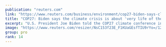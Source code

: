 ```yaml
---
publication: "reuters.com"
link: "https://www.reuters.com/business/environment/cop27-biden-says-climate-crisis-is-about-human-security-economic-security-2022-11-11/"
title: "COP27: Biden says the climate crisis is about 'very life of the planet'"
excerpt: "U.S. President Joe Biden told the COP27 climate conference in Egypt on Friday that global warming posed an existential threat to the planet and promised the United States would meet its targets for fi"
image: "https://www.reuters.com/resizer/NsC153f23E_F1KUaGEsfTIU9rYo=/1200x628/smart/filters:quality(80)/cloudfront-us-east-2.images.arcpublishing.com/reuters/OE7WFZ5W5VN4ZOEOIXX3EC6ENY.jpg"
group: pro
rank: 14
---
```

